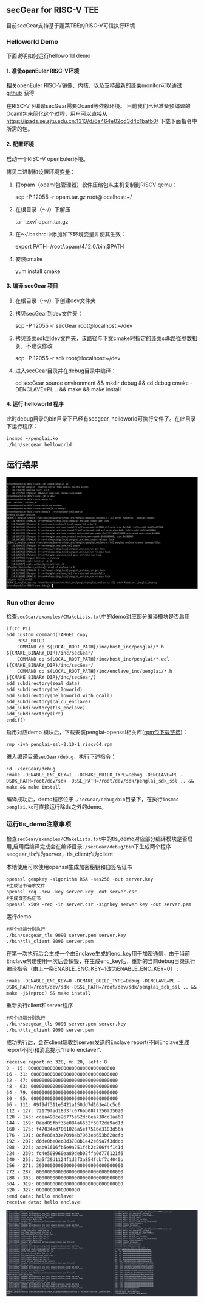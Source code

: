 ## secGear for RISC-V TEE

目前secGear支持基于蓬莱TEE的RISC-V可信执行环境

### Helloworld Demo
下面说明如何运行helloworld demo


#### 1. 准备openEuler RISC-V环境

相关openEuler RISC-V镜像、内核、以及支持最新的蓬莱monitor可以通过[github](https://github.com/penglai-enclave/penglai-enclave-sPMP)
获得

在RISC-V下编译secGear需要Ocaml等依赖环境。
目前我们已经准备预编译的Ocaml包来简化这个过程，用户可以直接从
https://ipads.se.sjtu.edu.cn:1313/d/6a464e02cd3d4c1bafb0/
下载下面指令中所需的包。

#### 2. 配置环境

启动一个RISC-V openEuler环境。

拷贝二进制和设置环境变量：

1) 将opam（ocaml包管理器）软件压缩包从主机复制到RISCV qemu：

	scp -P 12055 -r opam.tar.gz root@localhost:~/

2) 在根目录（～/）下解压

	tar -zxvf opam.tar.gz

3) 在～/.bashrc中添加如下环境变量并使其生效：

	export PATH=/root/.opam/4.12.0/bin:$PATH

4) 安装cmake

	yum install cmake

#### 3. 编译 secGear 项目

1. 在根目录（～/）下创建dev文件夹

2. 拷贝secGear到dev文件夹：

	scp -P 12055 -r secGear root@localhost:~/dev

3. 拷贝蓬莱sdk到dev文件夹，该路径与下文cmake时指定的蓬莱sdk路径参数相关，不建议修改

	scp -P 12055 -r sdk root@localhost:~/dev

4. 进入secGear目录并在debug目录中编译：

	cd secGear
	source environment && mkdir debug && cd debug
	cmake -DENCLAVE=PL .. && make && make install

#### 4. 运行 helloworld 程序

此时debug目录的bin目录下已经有secgear_helloworld可执行文件了。在此目录下运行程序：

	insmod ~/penglai.ko
	./bin/secgear_helloworld



运行结果
---------
<img src="secGear_RISC-V_Penglai_demo.jpeg" alt="secGear-Penglai" style="zoom:80%;" />

### Run other demo

检查`secGear/examples/CMakeLists.txt`中的demo对应部分编译模块是否启用

	if(CC_PL)
	add_custom_command(TARGET copy
		POST_BUILD
		COMMAND cp ${LOCAL_ROOT_PATH}/inc/host_inc/penglai/*.h ${CMAKE_BINARY_DIR}/inc/secGear/
		COMMAND cp ${LOCAL_ROOT_PATH}/inc/host_inc/penglai/*.edl ${CMAKE_BINARY_DIR}/inc/secGear/
		COMMAND cp ${LOCAL_ROOT_PATH}/inc/enclave_inc/penglai/*.h ${CMAKE_BINARY_DIR}/inc/secGear/)
	add_subdirectory(seal_data)
	add_subdirectory(helloworld)
    add_subdirectory(helloworld_with_ocall)
    add_subdirectory(calcu_enclave)
    add_subdirectory(tls_enclave)
	add_subdirectory(lrt)
	endif()

启用对应demo 模块后，下载安装penglai-openssl相关库([rpm包下载链接](https://ipads.se.sjtu.edu.cn:1313/f/70ba3f9f0f8e49bf83ec/))：

	rmp -ivh penglai-ssl-2.10-1.riscv64.rpm


进入编译目录`secGear/debug`，执行下述指令：

```shell
cd ./secGear/debug
cmake -DENABLE_ENC_KEY=1  -DCMAKE_BUILD_TYPE=Debug -DENCLAVE=PL -DSDK_PATH=root/dev/sdk -DSSL_PATH=/root/dev/sdk/penglai_sdk_ssl .. && make && make install
```

编译成功后，demo程序位于`./secGear/debug/bin`目录下，在执行`insmod penglai.ko`可直接运行除tls之外的demo。

### 运行tls_demo注意事项
检查`secGear/examples/CMakeLists.txt`中的tls_demo对应部分编译模块是否启用,启用后编译完成会在编译目录`./secGear/debug/bin`下生成两个程序secgear_tls作为server，tls_client作为client

本地使用可以使用openssl生成加密秘钥和自签名证书

	openssl genpkey -algorithm RSA -aes256 -out server.key
	#生成证书请求文件
	openssl req -new -key server.key -out server.csr
	#生成自签名证书
	openssl x509 -req -in server.csr -signkey server.key -out server.pem


运行demo

	#两个终端分别执行
	./bin/secgear_tls 9090 server.pem server.key
	./bin/tls_client 9090 server.pem

在第一次执行后会生成一个由Enclave生成的enc_key用于加密通信，由于当前Enclave创建使用一次后会销毁，在生成enc_key后，重新的当前debug目录执行编译指令（由上一条ENABLE_ENC_KEY=1改为ENABLE_ENC_KEY=0） :
```shell
cmake -DENABLE_ENC_KEY=0 -DCMAKE_BUILD_TYPE=Debug -DENCLAVE=PL -DSDK_PATH=/root/dev/sdk -DSSL_PATH=/root/dev/sdk/penglai_sdk_ssl .. && make -j$(nproc) && make install
```

重新执行client和server程序

	#两个终端分别执行
	./bin/secgear_tls 9090 server.pem server.key
	./bin/tls_client 9090 server.pem

成功执行后，会在client端收到server发送的Enclave report(不同Enclave生成report不同)和消息提示"hello enclave!".

```
receive report:n: 328, m: 20, left: 8
0 - 15: 00000000000000000000000000000000
16 - 31: 00000000000000000000000000000000
32 - 47: 00000000000000000000000000000000
48 - 63: 00000000000000000000000000000000
64 - 79: 00000000000000000000000000000000
80 - 95: 00000000000000000000000000000000
96 - 111: 09f9df311e5421a150dd7d161e4bc5c6
112 - 127: 72179fad1833fc076bb08ff356f35020
128 - 143: ccea490ce26775a52dc6ea718cc1aa60
144 - 159: 0aed05fbf35e084a6632f6072da9ad13
160 - 175: f47034ed7061026a5ef7516e3103d56a
176 - 191: 8cfe86a33a709bab7963eb653b620cfb
192 - 207: d6de0be0ec8d3788b1e42e69a7f3ddcb
208 - 223: aab91616fb5e9a251f4b2c266f4f141d
224 - 239: fc4e508960ea89deb02ffa0d776121f6
240 - 255: 2a5f39d1124f1d3f3a854fcbf7d4040b
256 - 271: 39300000000000000000000000000000
272 - 287: 00000000000000000000000000000000
288 - 303: 00000000000000000000000000000000
304 - 319: 00000000000000000000000000000000
320 - 327: 0000000000000000
send data: hello enclave!
receive data: hello enclave!
```

<img src="tls_server_client.png" alt="tls_server_client" style="zoom:80%;" />